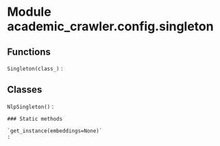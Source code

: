 Module academic_crawler.config.singleton
========================================

Functions
---------

    
`Singleton(class_)`
:   

Classes
-------

`NlpSingleton()`
:   

    ### Static methods

    `get_instance(embeddings=None)`
    :